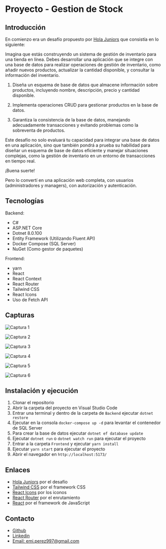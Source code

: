 # Proyecto - Gestion de Stock

## Introducción

En comienzo era un desafío propuesto por [Hola Juniors]("https://www.holajuniors.com/") que consistía en lo siguiente:

Imagina que estás construyendo un sistema de gestión de inventario para una tienda en línea. Debes desarrollar una aplicación que se integre con una base de datos para realizar operaciones de gestión de inventario, como añadir nuevos productos, actualizar la cantidad disponible, y consultar la información del inventario.

1. Diseña un esquema de base de datos que almacene información sobre productos, incluyendo nombre, descripción, precio y cantidad disponible.

2. Implementa operaciones CRUD para gestionar productos en la base de datos.

3. Garantiza la consistencia de la base de datos, manejando adecuadamente transacciones y evitando problemas como la sobreventa de productos.

Este desafío no solo evaluará tu capacidad para integrar una base de datos en una aplicación, sino que también pondrá a prueba su habilidad para diseñar un esquema de base de datos eficiente y manejar situaciones complejas, como la gestión de inventario en un entorno de transacciones en tiempo real.

¡Buena suerte!

Pero lo convertí en una aplicación web completa, con usuarios (administradores y managers), con autorización y autenticación.

## Tecnologías

Backend:

- C#
- ASP.NET Core
- Dotnet 8.0.100
- Entity Framework (Utilizando Fluent API)
- Docker Compose (SQL Server)
- NuGet (Como gestor de paquetes)

Frontend:

- yarn
- React
- React Context
- React Router
- Tailwind CSS
- React Icons
- Uso de Fetch API

## Capturas

![Captura 1](/Pictures/1.png)

![Captura 2](/Pictures/2.png)

![Captura 3](/Pictures/3.png)

![Captura 4](/Pictures/4.png)

![Captura 5](/Pictures/5.png)

![Captura 6](/Pictures/6.png)

## Instalación y ejecución

1. Clonar el repositorio
2. Abrir la carpeta del proyecto en Visual Studio Code
3. Entrar una terminal y dentro de la carpeta de `Backend` ejecutar `dotnet restore`
4. Ejecutar en la consola `docker-compose up -d` para levantar el contenedor de SQL Server
5. Para crear la base de datos ejecutar `dotnet ef database update`
6. Ejecutar `dotnet run` o `dotnet watch run` para ejecutar el proyecto
7. Entrar a la carpeta `Frontend` y ejecutar `yarn install`
8. Ejecutar `yarn start` para ejecutar el proyecto
9. Abrir el navegador en `http://localhost:5173/`

## Enlaces

- [Hola Juniors]("https://www.holajuniors.com/") por el desafío
- [Tailwind CSS]("https://tailwindcss.com/") por el framework CSS
- [React Icons]("https://react-icons.github.io/react-icons/") por los iconos
- [React Router]("https://reactrouter.com/") por el enrutamiento
- [React]("https://es.reactjs.org/") por el framework de JavaScript

## Contacto

- [Github](https://github.com/emiperez997)
- [Linkedin](https://www.linkedin.com/in/emiliano-perez)
- [Email: emi.perez997@gmail.com](mailto:emi.perez997@gmail.com)
